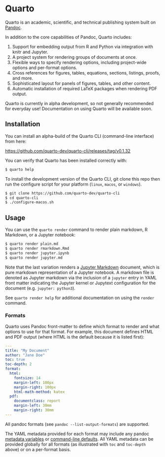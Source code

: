 # Quarto

Quarto is an academic, scientific, and technical publishing system built on [Pandoc](https://pandoc.org).

In addition to the core capabilities of Pandoc, Quarto includes:

1.  Support for embedding output from R and Python via integration with knitr and Jupyter.
2.  A project system for rendering groups of documents at once.
3.  Flexible ways to specify rendering options, including project-wide options and per-format options.
4.  Cross references for figures, tables, equations, sections, listings, proofs, and more.
5.  Sophisticated layout for panels of figures, tables, and other content.
6.  Automatic installation of required LaTeX packages when rendering PDF output.

Quarto is currently in alpha development, so not generally recommended for everyday use! Documentation on using Quarto will be available soon.

## Installation

You can install an alpha-build of the Quarto CLI (command-line interface) from here:

<https://github.com/quarto-dev/quarto-cli/releases/tag/v0.1.32>

You can verify that Quarto has been installed correctly with:

``` bash
$ quarto help
```

To install the development version of the Quarto CLI, git clone this repo then run the configure script for your platform (`linux`, `macos`, or `windows`).

``` bash
$ git clone https://github.com/quarto-dev/quarto-cli
$ cd quarto-cli
$ ./configure-macos.sh
```

## Usage

You can use the `quarto render` command to render plain markdown, R Markdown, or a Jupyter notebook:

``` bash
$ quarto render plain.md
$ quarto render rmarkdown.Rmd
$ quarto render jupyter.ipynb
$ quarto render jupyter.md
```

Note that the last variation renders a [Jupyter Markdown](https://jupytext.readthedocs.io/en/latest/formats.html#jupytext-markdown) document, which is pure markdown representation of a Jupyter notebook. A markdown file is denoted as Jupyter markdown via the inclusion of a `jupyter` entry in YAML front matter indicating the Jupyter kernel or Jupytext configuration for the document (e.g. `jupyter: python3`).

See `quarto render help` for additional documentation on using the `render` command.

### Formats

Quarto uses Pandoc front-matter to define which format to render and what options to use for that format. For example, this document defines HTML and PDF output (where HTML is the default because it is listed first):

``` yaml
---
title: "My Document"
author: "Jane Doe"
toc: true
toc-depth: 2
format:
  html:
    fontsize: 14
    margin-left: 100px
    margin-right: 100px
    html-math-method: katex
  pdf:
    documentclass: report
    margin-left: 30mm
    margin-right: 30mm
---
```

All pandoc formats (see `pandoc --list-output-formats`) are supported.

The YAML metadata provided for each format may include any pandoc [metadata variables](https://pandoc.org/MANUAL.html#variables) or [command-line defaults](https://pandoc.org/MANUAL.html#default-files). All YAML metadata can be provided globally for all formats (as illustrated with `toc` and `toc-depth` above) or on a per-format basis.
